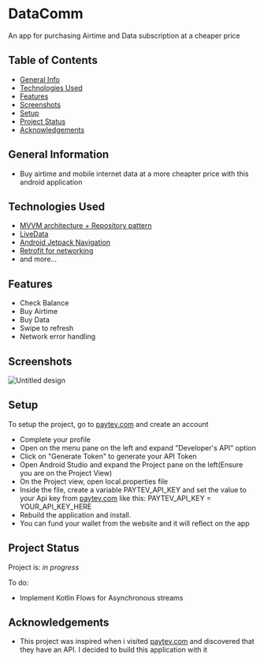 # DataComm
An app for purchasing Airtime and Data subscription at a cheaper price 

## Table of Contents
* [General Info](#general-information)
* [Technologies Used](#technologies-used)
* [Features](#features)
* [Screenshots](#screenshots)
* [Setup](#setup)
* [Project Status](#project-status)
* [Acknowledgements](#acknowledgements)

<!-- * [License](#license) -->

## General Information
- Buy airtime and mobile internet data at a more cheapter price with this android application
## Technologies Used
- [MVVM architecture + Repository pattern](https://developer.android.com/codelabs/basic-android-kotlin-training-repository-pattern#0)
- [LiveData](https://developer.android.com/topic/libraries/architecture/livedata)
- [Android Jetpack Navigation](https://developer.android.com/guide/navigation)
- [Retrofit for networking](https://square.github.io/retrofit/)
- and more...


## Features
- Check Balance
- Buy Airtime
- Buy Data
- Swipe to refresh
- Network error handling

## Screenshots
![Untitled design](https://user-images.githubusercontent.com/54691862/179222246-868c65ea-09e7-4487-b55e-ef2c42ced082.png)

## Setup
To setup the project, go to [paytev.com](https://client.paytev.com/customer/login?next=/customer/) and create an account
- Complete your profile
- Open on the menu pane on the left and expand "Developer's API" option
- Click on "Generate Token" to generate your API Token
- Open Android Studio and expand the Project pane on the left(Ensure you are on the Project View)
- On the Project view, open local.properties file
- Inside the file, create a variable PAYTEV_API_KEY and set the value to your Api key from [paytev.com](https://client.paytev.com/customer/login?next=/customer/) like this:
PAYTEV_API_KEY = YOUR_API_KEY_HERE
- Rebuild the application and install. 
- You can fund your wallet from the website and it will reflect on the app

## Project Status
Project is: _in progress_ 

To do:
- Implement Kotlin Flows for Asynchronous streams

## Acknowledgements
- This project was inspired when i visited [paytev.com](https://paytev.com) and discovered that they have an API. 
I decided to build this application with it
